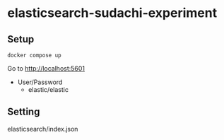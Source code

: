 # elasticsearch-sudachi-experiment

## Setup

```
docker compose up
``` 

Go to [http://localhost:5601](http://localhost:5601)

- User/Password
  - elastic/elastic

## Setting
elasticsearch/index.json
